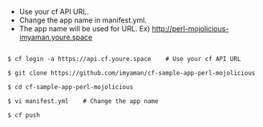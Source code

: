 * Use your cf API URL.
* Change the app name in manifest.yml. 
* The app name will be used for URL. Ex) http://perl-mojolicious-imyaman.youre.space


```

$ cf login -a https://api.cf.youre.space    # Use your cf API URL

$ git clone https://github.com/imyaman/cf-sample-app-perl-mojolicious

$ cd cf-sample-app-perl-mojolicious

$ vi manifest.yml    # Change the app name

$ cf push
```
